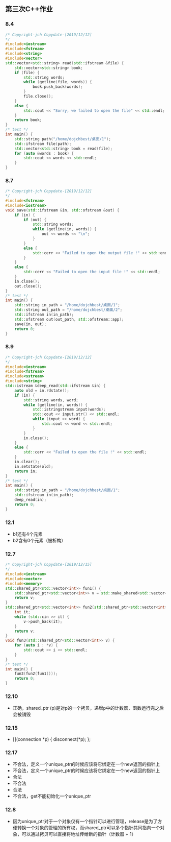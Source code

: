 ## 第三次C++作业
### 8.4
```C++
/* Copyright-jch Copydate-[2019/12/12]
*/
#include<iostream>
#include<fstream>
#include<string>
#include<vector>
std::vector<std::string> read(std::ifstream &file) {
    std::vector<std::string> book;
    if (file) {
        std::string words;
        while (getline(file, words)) {
            book.push_back(words);
        }
        file.close();
    }
    else {
        std::cout << "Sorry, we failed to open the file" << std::endl;
    }
    return book;
}
/* test */
int main() {
    std::string path("/home/dojchbest/桌面/1");
    std::ifstream file(path);
    std::vector<std::string> book = read(file);
    for (auto &words : book) {
        std::cout << words << std::endl;
    }
}

```
### 8.7
```C++
/* Copyright-jch Copydate-[2019/12/12]
*/
#include<fstream>
#include<iostream>
void save(std::ifstream &in, std::ofstream &out) {
    if (in) {
        if (out) {
            std::string words;
            while (getline(in, words)) {
                out << words << "\n";
            }
        }
        else {
            std::cerr << "Failed to open the output file !" << std::endl;
        }
    }
    else {
        std::cerr << "Failed to open the input file !" << std::endl;
    }
    in.close();
    out.close();
}
/* test */
int main() {
    std::string in_path = "/home/dojchbest/桌面/1";
    std::string out_path = "/home/dojchbest/桌面/2";
    std::ifstream in(in_path);
    std::ofstream out(out_path, std::ofstream::app);
    save(in, out);
    return 0;
}
```
### 8.9
```C++
/* Copyright-jch Copydate-[2019/12/12]
*/
#include<iostream>
#include<fstream>
#include<sstream>
#include<string>
std::istream &deep_read(std::ifstream &in) {
    auto old = in.rdstate();
    if (in) {
        std::string words, word;
        while (getline(in, words)) {
            std::istringstream input(words);
            std::cout << input.str() << std::endl;
            while (input >> word) {
                std::cout << word << std::endl;
            }
        }
        in.close();
    }
    else {
        std::cerr << "Failed to open the file !" << std::endl;
    }
    in.clear();
    in.setstate(old);
    return in;
}
/* test */
int main() {
    std::string in_path = "/home/dojchbest/桌面/1";
    std::ifstream in(in_path);
    deep_read(in);
    return 0;
}
```
### 12.1
* b1还有4个元素
* b2含有0个元素（被析构）
### 12.7
```C++
/* Copyright-jch Copydate-[2019/12/15]
*/
#include<iostream>
#include<vector>
#include<memory>
std::shared_ptr<std::vector<int>> fun1() {
    std::shared_ptr<std::vector<int>> v = std::make_shared<std::vector<int>> ();
    return v;
}
std::shared_ptr<std::vector<int>> fun2(std::shared_ptr<std::vector<int>> v) {
    int it;
    while (std::cin >> it) {
        v->push_back(it);
    }
    return v;
}
void fun3(std::shared_ptr<std::vector<int>> v) {
    for (auto i : *v) {
        std::cout << i << std::endl;
    }
}
/* test */
int main() {
    fun3(fun2(fun1()));
    return 0;
}
```
### 12.10
* 正确，shared_ptr<int> (p)是对p的一个拷贝，递增p中的计数器，函数运行完之后会被销毁
### 12.15
* [](connection *p) { disconnect(*p); };
### 12.17
* 不合法，定义一个unique_ptr的时候应该将它绑定在一个new返回的指针上
* 不合法，定义一个unique_ptr的时候应该将它绑定在一个new返回的指针上
* 合法
* 不合法
* 合法
* 不合法，get不能初始化一个unique_ptr
### 12.8
* 因为unique_ptr对于一个对象仅有一个指针可以进行管理，release是为了方便转换一个对象的管理的所有权，而shared_ptr可以多个指针共同指向一个对象，可以通过拷贝可以直接将地址传给新的指针（计数器 + 1）
